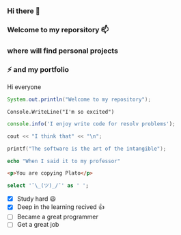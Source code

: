 ### Hi there 👋
### Welcome to my reporsitory 📫
### where will find personal projects
### ⚡ and my portfolio 

Hi everyone

```Java
System.out.println("Welcome to my repository");
```
```VB
Console.WriteLine("I'm so excited")
````
``` JavaScript
console.info('I enjoy write code for resolv problems');
```
```C++
cout << "I think that" << "\n"; 
```
```C
printf("The software is the art of the intangible");
```
```PHP
echo "When I said it to my professor"
```
```HTML
<p>You are copying Plato</p>
```
```SQL
select '¯\_(ツ)_/¯' as ' ';
```

<!--
**MasterOf-None/MasterOf-None** is a ✨ _special_ ✨ repository because its `README.md` (this file) appears on your GitHub profile.

Here are some ideas to get you started:

- 🔭 I’m currently working on ...
- 🌱 I’m currently learning ...
- 👯 I’m looking to collaborate on ...
- 🤔 I’m looking for help with ...
- 💬 Ask me about ...
- 📫 How to reach me: ...
- 😄 Pronouns: ...
- ⚡ Fun fact: ...
-->

* [x] Study hard :smiley:
* [x] Deep in the learning recived :+1:
* [ ] Became a great programmer
* [ ] Get a great job
